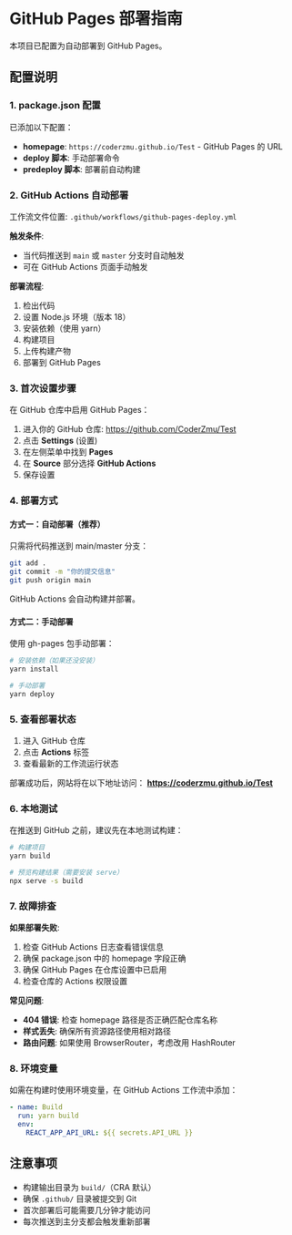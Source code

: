 # GitHub Pages 部署指南

本项目已配置为自动部署到 GitHub Pages。

## 配置说明

### 1. package.json 配置

已添加以下配置：

- **homepage**: `https://coderzmu.github.io/Test` - GitHub Pages 的 URL
- **deploy 脚本**: 手动部署命令
- **predeploy 脚本**: 部署前自动构建

### 2. GitHub Actions 自动部署

工作流文件位置: `.github/workflows/github-pages-deploy.yml`

**触发条件**:
- 当代码推送到 `main` 或 `master` 分支时自动触发
- 可在 GitHub Actions 页面手动触发

**部署流程**:
1. 检出代码
2. 设置 Node.js 环境（版本 18）
3. 安装依赖（使用 yarn）
4. 构建项目
5. 上传构建产物
6. 部署到 GitHub Pages

### 3. 首次设置步骤

在 GitHub 仓库中启用 GitHub Pages：

1. 进入你的 GitHub 仓库: https://github.com/CoderZmu/Test
2. 点击 **Settings** (设置)
3. 在左侧菜单中找到 **Pages**
4. 在 **Source** 部分选择 **GitHub Actions**
5. 保存设置

### 4. 部署方式

#### 方式一：自动部署（推荐）

只需将代码推送到 main/master 分支：

```bash
git add .
git commit -m "你的提交信息"
git push origin main
```

GitHub Actions 会自动构建并部署。

#### 方式二：手动部署

使用 gh-pages 包手动部署：

```bash
# 安装依赖（如果还没安装）
yarn install

# 手动部署
yarn deploy
```

### 5. 查看部署状态

1. 进入 GitHub 仓库
2. 点击 **Actions** 标签
3. 查看最新的工作流运行状态

部署成功后，网站将在以下地址访问：
**https://coderzmu.github.io/Test**

### 6. 本地测试

在推送到 GitHub 之前，建议先在本地测试构建：

```bash
# 构建项目
yarn build

# 预览构建结果（需要安装 serve）
npx serve -s build
```

### 7. 故障排查

**如果部署失败**:

1. 检查 GitHub Actions 日志查看错误信息
2. 确保 package.json 中的 homepage 字段正确
3. 确保 GitHub Pages 在仓库设置中已启用
4. 检查仓库的 Actions 权限设置

**常见问题**:

- **404 错误**: 检查 homepage 路径是否正确匹配仓库名称
- **样式丢失**: 确保所有资源路径使用相对路径
- **路由问题**: 如果使用 BrowserRouter，考虑改用 HashRouter

### 8. 环境变量

如需在构建时使用环境变量，在 GitHub Actions 工作流中添加：

```yaml
- name: Build
  run: yarn build
  env:
    REACT_APP_API_URL: ${{ secrets.API_URL }}
```

## 注意事项

- 构建输出目录为 `build/`（CRA 默认）
- 确保 `.github/` 目录被提交到 Git
- 首次部署后可能需要几分钟才能访问
- 每次推送到主分支都会触发重新部署


